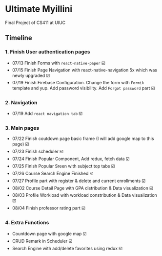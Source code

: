 # Ultimate Myillini
Final Project of CS411 at UIUC

## Timeline

### 1. Finish User authentication pages

* 07/13 Finish Forms with `react-native-paper` ☑️
* 07/15 Finish Page Navigation with react-native-navigation 5x which was newly upgraded ☑️
* 07/19 Finish Firebase Configuration. Change the form with `Formik` template and yup. Add password visibility. Add `Forgot password` part ☑️
### 2. Navigation
* 07/19 Add `react navigation tab` ☑️
### 3. Main pages
* 07/22 Finish coutdown page basic frame (I will add google map to this page) ☑️
* 07/23 Finish scheduler ☑️
* 07/24 Finish Popular Component, Add redux, fetch data ☑️
* 07/25 Finish Popular Sreen with subject top tabs ☑️
* 07/26 Course Search Engine Finished ☑️
* 07/27 Profile part with register & delete and current enrollments ☑️
* 08/02 Course Detail Page with GPA distribution & Data visualization ☑️
* 08/03 Profile Workload with workload constribution & Data visualization ☑️
* 08/04 Finish professor rating part ☑️

### 4. Extra Functions
* Countdown page with google map ☑️
* CRUD Remark in Scheduler ☑️
* Search Engine with add/delete favorites using redux ☑️

